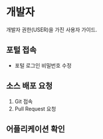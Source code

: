 # 개발자

개발자 권한(USER)을 가진 사용자 가이드.

## 포털 접속

- 포털 로그인 비밀번호 수정

## 소스 배포 요청

1. Git 접속
2. Pull Request 요청

## 어플리케이션 확인
